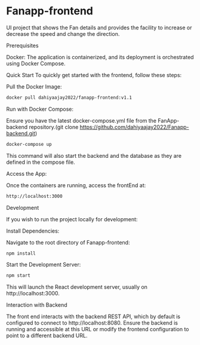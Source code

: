 # Fanapp-frontend
UI project that shows the Fan details and provides the facility to increase or decrease the speed and change the direction.

Prerequisites

Docker: The application is containerized, and its deployment is orchestrated using Docker Compose.

Quick Start
To quickly get started with the frontend, follow these steps:

Pull the Docker Image:
```bash
docker pull dahiyaajay2022/fanapp-frontend:v1.1
```
Run with Docker Compose:

Ensure you have the latest docker-compose.yml file from the FanApp-backend repository.(git clone https://github.com/dahiyaajay2022/Fanapp-backend.git)
```bash
docker-compose up
```
This command will also start the backend and the database as they are defined in the compose file.

Access the App:

Once the containers are running, access the frontEnd at:
```bash
http://localhost:3000
```

Development

If you wish to run the project locally for development:

Install Dependencies:

Navigate to the root directory of Fanapp-frontend:
```bash
npm install
```
Start the Development Server:
```bash
npm start
```

This will launch the React development server, usually on http://localhost:3000.

Interaction with Backend

The front end interacts with the backend REST API, which by default is configured to connect to http://localhost:8080. Ensure the backend is running and accessible at this URL or modify the frontend configuration to point to a different backend URL.


